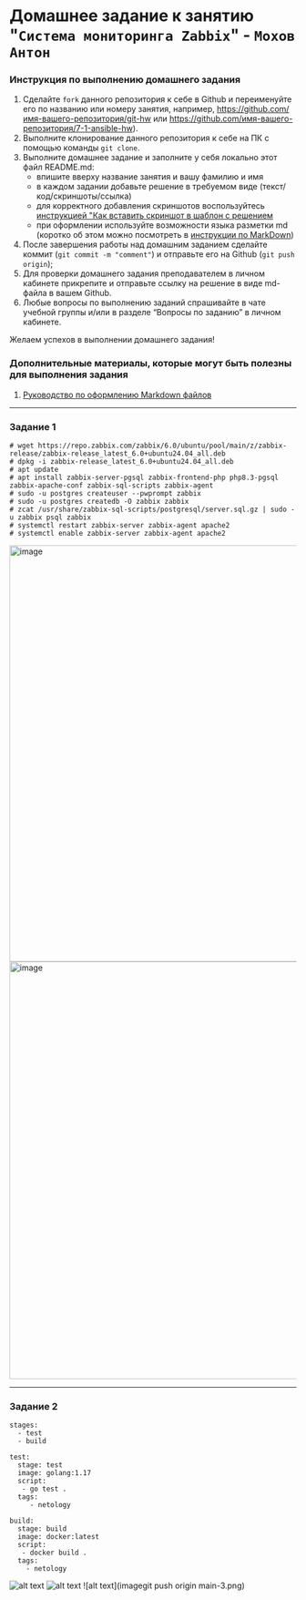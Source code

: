 # Домашнее задание к занятию "`Система мониторинга Zabbix`" - `Мохов Антон`


### Инструкция по выполнению домашнего задания

   1. Сделайте `fork` данного репозитория к себе в Github и переименуйте его по названию или номеру занятия, например, https://github.com/имя-вашего-репозитория/git-hw или  https://github.com/имя-вашего-репозитория/7-1-ansible-hw).
   2. Выполните клонирование данного репозитория к себе на ПК с помощью команды `git clone`.
   3. Выполните домашнее задание и заполните у себя локально этот файл README.md:
      - впишите вверху название занятия и вашу фамилию и имя
      - в каждом задании добавьте решение в требуемом виде (текст/код/скриншоты/ссылка)
      - для корректного добавления скриншотов воспользуйтесь [инструкцией "Как вставить скриншот в шаблон с решением](https://github.com/netology-code/sys-pattern-homework/blob/main/screen-instruction.md)
      - при оформлении используйте возможности языка разметки md (коротко об этом можно посмотреть в [инструкции  по MarkDown](https://github.com/netology-code/sys-pattern-homework/blob/main/md-instruction.md))
   4. После завершения работы над домашним заданием сделайте коммит (`git commit -m "comment"`) и отправьте его на Github (`git push origin`);
   5. Для проверки домашнего задания преподавателем в личном кабинете прикрепите и отправьте ссылку на решение в виде md-файла в вашем Github.
   6. Любые вопросы по выполнению заданий спрашивайте в чате учебной группы и/или в разделе “Вопросы по заданию” в личном кабинете.
   
Желаем успехов в выполнении домашнего задания!
   
### Дополнительные материалы, которые могут быть полезны для выполнения задания

1. [Руководство по оформлению Markdown файлов](https://gist.github.com/Jekins/2bf2d0638163f1294637#Code)

---

### Задание 1

```
# wget https://repo.zabbix.com/zabbix/6.0/ubuntu/pool/main/z/zabbix-release/zabbix-release_latest_6.0+ubuntu24.04_all.deb
# dpkg -i zabbix-release_latest_6.0+ubuntu24.04_all.deb
# apt update
# apt install zabbix-server-pgsql zabbix-frontend-php php8.3-pgsql zabbix-apache-conf zabbix-sql-scripts zabbix-agent
# sudo -u postgres createuser --pwprompt zabbix
# sudo -u postgres createdb -O zabbix zabbix
# zcat /usr/share/zabbix-sql-scripts/postgresql/server.sql.gz | sudo -u zabbix psql zabbix
# systemctl restart zabbix-server zabbix-agent apache2
# systemctl enable zabbix-server zabbix-agent apache2

```
<img width="1221" height="731" alt="image" src="https://github.com/user-attachments/assets/d879ee9e-5f52-4289-aada-ff8c62c07335" />
<img width="1229" height="733" alt="image" src="https://github.com/user-attachments/assets/9aabacb2-b9fb-489d-b342-8b33f7e2f804" />


---

### Задание 2

```
stages:
  - test
  - build

test:
  stage: test
  image: golang:1.17
  script: 
   - go test .
  tags:
     - netology

build:
  stage: build
  image: docker:latest
  script:
   - docker build .
  tags:
    - netology
```


![alt text](image-1.png)
![alt text](image-2.png)
![alt text](imagegit push origin main-3.png)

